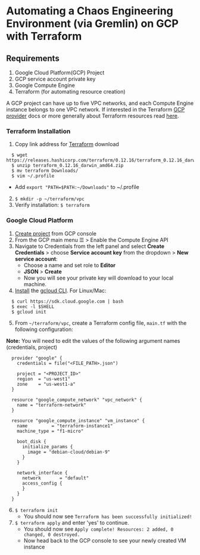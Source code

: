 # Automating a Chaos Engineering Environment (via Gremlin) on GCP with Terraform

## Requirements
1. Google Cloud Platform(GCP) Project
2. GCP service account private key
3. Google Compute Engine
4. Terraform (for automating resource creation)

A GCP project can have up to five VPC networks, and each Compute Engine instance belongs to one VPC network. If interested in the Terraform [GCP provider](https://www.terraform.io/docs/providers/google/index.html) docs or more generally about Terraform resources read [here](https://www.terraform.io/docs/configuration/resources.html).

### Terraform Installation
1. Copy link address for [Terraform](https://www.terraform.io/downloads.html) download
  ```
    $ wget https://releases.hashicorp.com/terraform/0.12.16/terraform_0.12.16_darwin_amd64.zip
    $ unzip terraform_0.12.16_darwin_amd64.zip
    $ mv terraform Downloads/
    $ vim ~/.profile
  ```
  + Add `export "PATH=$PATH:~/Downloads"` to ~/.profile
2. `$ mkdir -p ~/terraform/vpc`
3. Verify installation: `$ terraform`

### Google Cloud Platform
1. [Create project](https://console.cloud.google.com/projectcreate) from GCP console
2. From the GCP main menu ☰ > Enable the Compute Engine API
3. Navigate to Credentials from the left panel and select **Create Credentials** > choose **Service account key** from the dropdown > **New service account**:
      + Choose a name and set role to **Editor**
      + **JSON** > **Create**
      + Now you will see your private key will download to your local machine.
4. [Install](https://cloud.google.com/sdk/docs/downloads-interactive) the [gcloud CLI](https://cloud.google.com/sdk/gcloud/). For Linux/Mac:

  ```
    $ curl https://sdk.cloud.google.com | bash
    $ exec -l $SHELL
    $ gcloud init
  ```
5. From `~/terraform/vpc`, create a Terraform config file, `main.tf` with the following configuration:

  **Note:** You will need to edit the values of the following argument names (credentials, project)

  ```
    provider "google" {
      credentials = file("<FILE_PATH>.json")         

      project = "<PROJECT_ID>"              
      region  = "us-west1"
      zone    = "us-west1-a"
    }

    resource "google_compute_network" "vpc_network" {
      name = "terraform-network"
    }

    resource "google_compute_instance" "vm_instance" {
      name         = "terraform-instance1"
      machine_type = "f1-micro"

      boot_disk {
        initialize_params {
          image = "debian-cloud/debian-9"
        }
      }

      network_interface {
        network       = "default"
        access_config {
        }
      }
    }

  ```

6. `$ terraform init`
    + You should now see `Terraform has been successfully initialized!`
7. `$ terraform apply` and enter 'yes' to continue.
    + You should now see `Apply complete! Resources: 2 added, 0 changed, 0 destroyed.`
    + Now head back to the GCP console to see your newly created VM instance  

